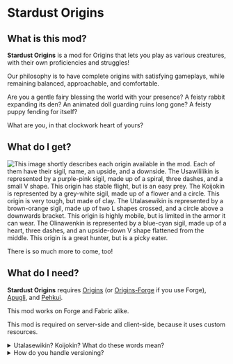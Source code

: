 # Stardust Origins

## What is this mod?

**Stardust Origins** is a mod for Origins that lets you play as various creatures, with their own proficiencies and struggles!

Our philosophy is to have complete origins with satisfying gameplays, while remaining balanced, approachable, and comfortable.

Are you a gentle fairy blessing the world with your presence?
A feisty rabbit expanding its den?
An animated doll guarding ruins long gone?
A feisty puppy fending for itself?

What are you, in that clockwork heart of yours?

## What do I get?

![This image shortly describes each origin available in the mod. Each of them have their sigil, name, an upside, and a downside. The Usawililikin is represented by a purple-pink sigil, made up of a spiral, three dashes, and a small V shape. This origin has stable flight, but is an easy prey. The Koijokin is represented by a grey-white sigil, made up of a flower and a circle. This origin is very tough, but made of clay. The Utalasewikin is represented by a brown-orange sigil, made up of two L shapes crossed, and a circle above a downwards bracket. This origin is highly mobile, but is limited in the armor it can wear. The Olinawenkin is represented by a blue-cyan sigil, made up of a heart, three dashes, and an upside-down V shape flattened from the middle. This origin is a great hunter, but is a picky eater.](https://cdn.modrinth.com/data/ZRGuXcsZ/images/497b389a1654b766e11e2fc5ae47af009ed23599.png)

There is so much more to come, too!

## What do I need?
**Stardust Origins** requires [Origins](https://modrinth.com/mod/origins) (or [Origins-Forge](https://modrinth.com/mod/origins-forge) if you use Forge), [Apugli](https://modrinth.com/mod/apugli), and [Pehkui](https://modrinth.com/mod/pehkui).

This mod works on Forge and Fabric alike.

This mod is required on server-side and client-side, because it uses custom resources.

<details>
<summary>Utalasewikin? Koijokin? What do these words mean?</summary>

The origin names are inspired by Toki Pona!

If you are familiar with it, you might notice the names might not make complete sense as constructed sentences, and that's intentional!
I want the names to express the vibes of each origin, but I also wanted to draw a sweet-looking sigil for each of them.
I was inspired by the Sitelen Pona pictograms!
They're really cute...

If this is new to you, look up a Toki Pona dictionary, and try to figure out what words each origin name is made of!
It can give you more of an idea on what each origin is truly meant to be.
</details>

<details>
<summary>How do you handle versioning?</summary>
A version is marked as 'X.Y.Z'.

- 'X' increments on every full rewrite.
- 'Y' increments on every added or removed origin.
- 'Z' increments on every other addition, change, patch, or removal.
</details>
